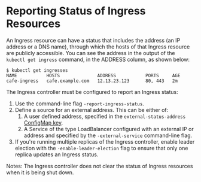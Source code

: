 # Reporting Status of Ingress Resources

An Ingress resource can have a status that includes the address (an IP address or a DNS name), through which the hosts of that Ingress resource are publicly accessible.
You can see the address in the output of the `kubectl get ingress` command, in the ADDRESS column, as shown below:

```
$ kubectl get ingresses
NAME           HOSTS              ADDRESS           PORTS     AGE
cafe-ingress   cafe.example.com   12.13.23.123      80, 443   2m
```

The Ingress controller must be configured to report an Ingress status:

1. Use the command-line flag `-report-ingress-status`.
2. Define a source for an external address. This can be either of:
    1. A user defined address, specified in the `external-status-address` [ConfigMap key](../examples/customization).
    2. A Service of the type LoadBalancer configured with an external IP or address and specified by the `-external-service` command-line flag.
3. If you're running multiple replicas of the Ingress controller, enable leader election with the `-enable-leader-election` flag
to ensure that only one replica updates an Ingress status.

Notes: The Ingress controller does not clear the status of Ingress resources when it is being shut down.
